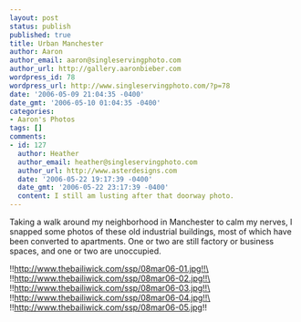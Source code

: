 ```yaml
---
layout: post
status: publish
published: true
title: Urban Manchester
author: Aaron
author_email: aaron@singleservingphoto.com
author_url: http://gallery.aaronbieber.com
wordpress_id: 78
wordpress_url: http://www.singleservingphoto.com/?p=78
date: '2006-05-09 21:04:35 -0400'
date_gmt: '2006-05-10 01:04:35 -0400'
categories:
- Aaron's Photos
tags: []
comments:
- id: 127
  author: Heather
  author_email: heather@singleservingphoto.com
  author_url: http://www.asterdesigns.com
  date: '2006-05-22 19:17:39 -0400'
  date_gmt: '2006-05-22 23:17:39 -0400'
  content: I still am lusting after that doorway photo.
---
```

Taking a walk around my neighborhood in Manchester to calm my nerves, I
snapped some photos of these old industrial buildings, most of which
have been converted to apartments. One or two are still factory or
business spaces, and one or two are unoccupied.

!!http://www.thebailiwick.com/ssp/08mar06-01.jpg!!\
 !!http://www.thebailiwick.com/ssp/08mar06-02.jpg!!\
 !!http://www.thebailiwick.com/ssp/08mar06-03.jpg!!\
 !!http://www.thebailiwick.com/ssp/08mar06-04.jpg!!\
 !!http://www.thebailiwick.com/ssp/08mar06-05.jpg!!
